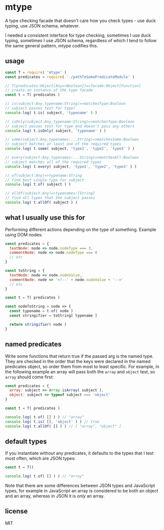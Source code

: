 # mtype

A type checking facade that doesn't care how you check types - use duck typing,
use JSON schema, whatever.

I needed a consistent interface for type checking, sometimes I use duck typing,
sometimes I use JSON schema, regardless of which I tend to follow the same
general pattern, mtype codifies this.

## usage

```javascript
const T = require( 'mtype' )
const predicates = require( './pathToSomePredicateModule' )

// T(predicates:Object[Any=>Boolean])=>facade:Object[Function]
// create an instance of the type facade
const t = T( predicates )

// is(subject:Any,typename:String)=>matchesType:Boolean
// subject passes test for type?
console.log( t.is( subject, 'typename' ) )

// isOnly(subject:Any,typename:String)=>matchesType:Boolean
// subject passes test for type and doesn't pass any others
console.log( t.isOnly( subject, 'typename' ) )

// some(subject:Any,typenames:...String)=>matchesSome:Boolean
// subject matches at least one of the required types
console.log( t.some( subject, 'type1', 'type2', 'type3' ) )

// every(subject:Any,typenames:...String)=>matchesAll:Boolean
// subject matches all of the required types
console.log( t.every( subject, 'type1', 'type2', 'type3' ) )

// of(subject:Any)=>typename:String
// find best single type for subject
console.log( t.of( subject ) )

// allOf(subject:Any)=>typenames:[String]
// find all types that the subject passes
console.log( t.allOf( subject ) )
```

## what I usually use this for

Performing different actions depending on the type of something. Example using
DOM nodes:

```javascript
const predicates = {
  textNode: node => node.nodeType === 3,
  commentNode: node => node.nodeType === 8
  // etc
}

const toString = {
  textNode: node => node.nodeValue,
  commentNode: node => '<!--' + node.nodeValue + '-->'
  // etc
}

const t = T( predicates )

const nodeToString = node => {
  const typename = t.of( node )
  const stringifier = toString[ typename ]

  return stringifier( node )
}
```

## named predicates

Write some functions that return true if the passed arg is the named type. They
are checked in the order that the keys were declared in the named predicates
object, so order them from most to least specific. For example, in the following
example an array will pass both the `array` and `object` test, so `array` should
come first:

```javascript
const predicates = {
  array: subject => Array.isArray( subject ),
  object: subject => typeof subject === 'object'
}

const t = T( predicates )

console.log( t.of( [] ) ) // "array"
console.log( t.is( [], 'object' ) ) // true
console.log( t.allOf( [] ) ) // [ "array", "object" ]
```

## default types

If you instantiate without any predicates, it defaults to the types that I test
most often, which are JSON types:

```javascript
const t = T()

console.log( t.of( [] ) ) // "array"
```

Note that there are some differences between JSON types and JavaScript types,
for example in JavaScript an array is considered to be both an object and an
array, whereas in JSON it is *only* an array.

## license

MIT
